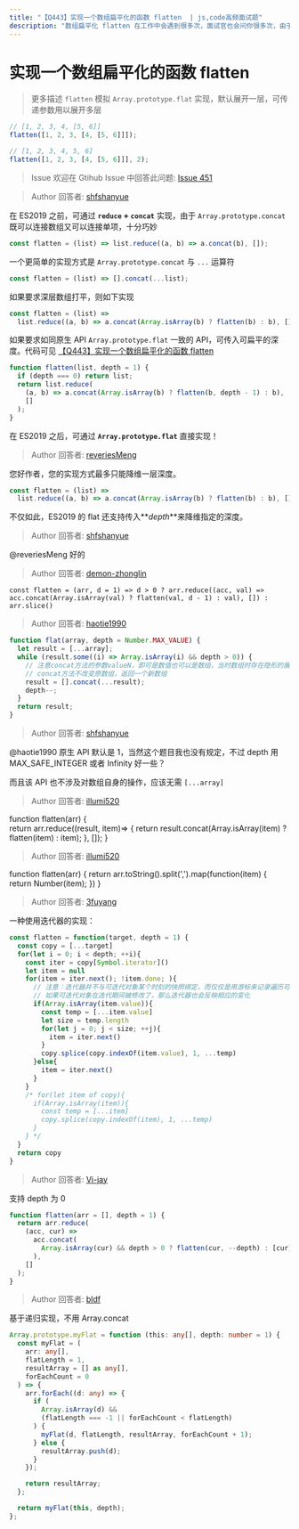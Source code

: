 ```yaml
---
title: "【Q443】实现一个数组扁平化的函数 flatten  | js,code高频面试题"
description: "数组扁平化 flatten 在工作中会遇到很多次，面试官也会问你很多次，由于过于常用，ES2019 已把它标准化  字节跳动面试题、阿里腾讯面试题、美团小米面试题。"
---
```


# 实现一个数组扁平化的函数 flatten

> 更多描述
> `flatten` 模拟 `Array.prototype.flat` 实现，默认展开一层，可传递参数用以展开多层

```js
// [1, 2, 3, 4, [5, 6]]
flatten([1, 2, 3, [4, [5, 6]]]);

// [1, 2, 3, 4, 5, 6]
flatten([1, 2, 3, [4, [5, 6]]], 2);
```

> Issue
> 欢迎在 Gtihub Issue 中回答此问题: [Issue 451](https://github.com/shfshanyue/Daily-Question/issues/451)

> Author
> 回答者: [shfshanyue](https://github.com/shfshanyue)

在 ES2019 之前，可通过 **`reduce` + `concat`** 实现，由于 `Array.prototype.concat` 既可以连接数组又可以连接单项，十分巧妙

```js
const flatten = (list) => list.reduce((a, b) => a.concat(b), []);
```

一个更简单的实现方式是 `Array.prototype.concat` 与 `...` 运算符

```js
const flatten = (list) => [].concat(...list);
```

如果要求深层数组打平，则如下实现

```js
const flatten = (list) =>
  list.reduce((a, b) => a.concat(Array.isArray(b) ? flatten(b) : b), []);
```

如果要求如同原生 API `Array.prototype.flat` 一致的 API，可传入可扁平的深度。代码可见 [【Q443】实现一个数组扁平化的函数 flatten](https://codepen.io/shanyue/pen/xxdjQXG?editors=0012)

```js
function flatten(list, depth = 1) {
  if (depth === 0) return list;
  return list.reduce(
    (a, b) => a.concat(Array.isArray(b) ? flatten(b, depth - 1) : b),
    []
  );
}
```

在 ES2019 之后，可通过 **`Array.prototype.flat`** 直接实现！

> Author
> 回答者: [reveriesMeng](https://github.com/reveriesMeng)

您好作者，您的实现方式最多只能降维一层深度。

```javascript
const flatten = (list) =>
  list.reduce((a, b) => a.concat(Array.isArray(b) ? flatten(b) : b), []);
```

不仅如此，ES2019 的 flat 还支持传入**_depth_**来降维指定的深度。

> Author
> 回答者: [shfshanyue](https://github.com/shfshanyue)

@reveriesMeng 好的

> Author
> 回答者: [demon-zhonglin](https://github.com/demon-zhonglin)

```
const flatten = (arr, d = 1) => d > 0 ? arr.reduce((acc, val) => acc.concat(Array.isArray(val) ? flatten(val, d - 1) : val), []) : arr.slice()
```

> Author
> 回答者: [haotie1990](https://github.com/haotie1990)

```js
function flat(array, depth = Number.MAX_VALUE) {
  let result = [...array];
  while (result.some((i) => Array.isArray(i) && depth > 0)) {
    // 注意concat方法的参数valueN，即可是数值也可以是数组，当时数组时存在隐形的展开操作
    // concat方法不改变原数组，返回一个新数组
    result = [].concat(...result);
    depth--;
  }
  return result;
}
```

> Author
> 回答者: [shfshanyue](https://github.com/shfshanyue)

@haotie1990 原生 API 默认是 1，当然这个题目我也没有规定，不过 depth 用 MAX_SAFE_INTEGER 或者 Infinity 好一些？

而且该 API 也不涉及对数组自身的操作，应该无需 `[...array]`

> Author
> 回答者: [illumi520](https://github.com/illumi520)

function flatten(arr) {  
 return arr.reduce((result, item)=> {
return result.concat(Array.isArray(item) ? flatten(item) : item);
}, []);
}

> Author
> 回答者: [illumi520](https://github.com/illumi520)

function flatten(arr) {
return arr.toString().split(',').map(function(item) {
return Number(item);
})
}

> Author
> 回答者: [3fuyang](https://github.com/3fuyang)

一种使用迭代器的实现：

```JavaScript
const flatten = function(target, depth = 1) {
  const copy = [...target]
  for(let i = 0; i < depth; ++i){
    const iter = copy[Symbol.iterator]()
    let item = null
    for(item = iter.next(); !item.done; ){
      // 注意：迭代器并不与可迭代对象某个时刻的快照绑定，而仅仅是用游标来记录遍历可迭代对象的历程，
      // 如果可迭代对象在迭代期间被修改了，那么迭代器也会反映相应的变化
      if(Array.isArray(item.value)){
        const temp = [...item.value]
        let size = temp.length
        for(let j = 0; j < size; ++j){
          item = iter.next()
        }
        copy.splice(copy.indexOf(item.value), 1, ...temp)
      }else{
        item = iter.next()
      }
    }
    /* for(let item of copy){
      if(Array.isArray(item)){
        const temp = [...item]
        copy.splice(copy.indexOf(item), 1, ...temp)
      }
    } */
  }
  return copy
}
```

> Author
> 回答者: [Vi-jay](https://github.com/Vi-jay)

支持 depth 为 0

```ts
function flatten(arr = [], depth = 1) {
  return arr.reduce(
    (acc, cur) =>
      acc.concat(
        Array.isArray(cur) && depth > 0 ? flatten(cur, --depth) : [cur]
      ),
    []
  );
}
```

> Author
> 回答者: [bldf](https://github.com/bldf)

基于递归实现，不用 Array.concat

```typescript
Array.prototype.myFlat = function (this: any[], depth: number = 1) {
  const myFlat = (
    arr: any[],
    flatLength = 1,
    resultArray = [] as any[],
    forEachCount = 0
  ) => {
    arr.forEach((d: any) => {
      if (
        Array.isArray(d) &&
        (flatLength === -1 || forEachCount < flatLength)
      ) {
        myFlat(d, flatLength, resultArray, forEachCount + 1);
      } else {
        resultArray.push(d);
      }
    });

    return resultArray;
  };

  return myFlat(this, depth);
};
```
